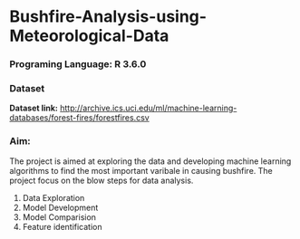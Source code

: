 # Bushfire-Analysis-using-Meteorological-Data

### Programing Language: R 3.6.0

### Dataset
**Dataset link:** http://archive.ics.uci.edu/ml/machine-learning-databases/forest-fires/forestfires.csv

### Aim:
The project is aimed at exploring the data and developing machine learning algorithms to find the most important varibale in causing bushfire. The project focus on the blow steps for data analysis.
1. Data Exploration
2. Model Development
3. Model Comparision
4. Feature identification